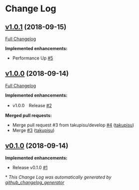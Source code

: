 # Change Log

## [v1.0.1](https://github.com/takupisu/EditorSceneActiveSwitcher-Unity/tree/v1.0.1) (2018-09-15)
[Full Changelog](https://github.com/takupisu/EditorSceneActiveSwitcher-Unity/compare/v1.0.0...v1.0.1)

**Implemented enhancements:**

- Performance Up [\#5](https://github.com/takupisu/EditorSceneActiveSwitcher-Unity/issues/5)

## [v1.0.0](https://github.com/takupisu/EditorSceneActiveSwitcher-Unity/tree/v1.0.0) (2018-09-14)
[Full Changelog](https://github.com/takupisu/EditorSceneActiveSwitcher-Unity/compare/v0.1.0...v1.0.0)

**Implemented enhancements:**

- v1.0.0　Release [\#2](https://github.com/takupisu/EditorSceneActiveSwitcher-Unity/issues/2)

**Merged pull requests:**

- Merge pull request \#3 from takupisu/develop [\#4](https://github.com/takupisu/EditorSceneActiveSwitcher-Unity/pull/4) ([takupisu](https://github.com/takupisu))
- Merge [\#3](https://github.com/takupisu/EditorSceneActiveSwitcher-Unity/pull/3) ([takupisu](https://github.com/takupisu))

## [v0.1.0](https://github.com/takupisu/EditorSceneActiveSwitcher-Unity/tree/v0.1.0) (2018-09-14)
**Implemented enhancements:**

- Release v0.1.0 [\#1](https://github.com/takupisu/EditorSceneActiveSwitcher-Unity/issues/1)



\* *This Change Log was automatically generated by [github_changelog_generator](https://github.com/skywinder/Github-Changelog-Generator)*